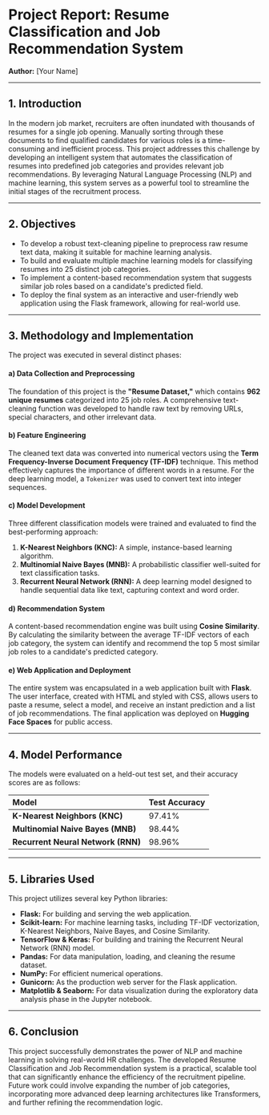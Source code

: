 # Project Report: Resume Classification and Job Recommendation System

**Author:** [Your Name]

---

## 1. Introduction

In the modern job market, recruiters are often inundated with thousands of resumes for a single job opening. Manually sorting through these documents to find qualified candidates for various roles is a time-consuming and inefficient process. This project addresses this challenge by developing an intelligent system that automates the classification of resumes into predefined job categories and provides relevant job recommendations. By leveraging Natural Language Processing (NLP) and machine learning, this system serves as a powerful tool to streamline the initial stages of the recruitment process.

---

## 2. Objectives

-   To develop a robust text-cleaning pipeline to preprocess raw resume text data, making it suitable for machine learning analysis.
-   To build and evaluate multiple machine learning models for classifying resumes into 25 distinct job categories.
-   To implement a content-based recommendation system that suggests similar job roles based on a candidate's predicted field.
-   To deploy the final system as an interactive and user-friendly web application using the Flask framework, allowing for real-world use.

---

## 3. Methodology and Implementation

The project was executed in several distinct phases:

#### a) Data Collection and Preprocessing
The foundation of this project is the **"Resume Dataset,"** which contains **962 unique resumes** categorized into 25 job roles. A comprehensive text-cleaning function was developed to handle raw text by removing URLs, special characters, and other irrelevant data.

#### b) Feature Engineering
The cleaned text data was converted into numerical vectors using the **Term Frequency-Inverse Document Frequency (TF-IDF)** technique. This method effectively captures the importance of different words in a resume. For the deep learning model, a `Tokenizer` was used to convert text into integer sequences.

#### c) Model Development
Three different classification models were trained and evaluated to find the best-performing approach:
1.  **K-Nearest Neighbors (KNC):** A simple, instance-based learning algorithm.
2.  **Multinomial Naive Bayes (MNB):** A probabilistic classifier well-suited for text classification tasks.
3.  **Recurrent Neural Network (RNN):** A deep learning model designed to handle sequential data like text, capturing context and word order.

#### d) Recommendation System
A content-based recommendation engine was built using **Cosine Similarity**. By calculating the similarity between the average TF-IDF vectors of each job category, the system can identify and recommend the top 5 most similar job roles to a candidate's predicted category.

#### e) Web Application and Deployment
The entire system was encapsulated in a web application built with **Flask**. The user interface, created with HTML and styled with CSS, allows users to paste a resume, select a model, and receive an instant prediction and a list of job recommendations. The final application was deployed on **Hugging Face Spaces** for public access.

---

## 4. Model Performance

The models were evaluated on a held-out test set, and their accuracy scores are as follows:

| Model | Test Accuracy |
| :--- | :--- |
| **K-Nearest Neighbors (KNC)** | 97.41% |
| **Multinomial Naive Bayes (MNB)** | 98.44% |
| **Recurrent Neural Network (RNN)**| 98.96% |

---

## 5. Libraries Used

This project utilizes several key Python libraries:

-   **Flask:** For building and serving the web application.
-   **Scikit-learn:** For machine learning tasks, including TF-IDF vectorization, K-Nearest Neighbors, Naive Bayes, and Cosine Similarity.
-   **TensorFlow & Keras:** For building and training the Recurrent Neural Network (RNN) model.
-   **Pandas:** For data manipulation, loading, and cleaning the resume dataset.
-   **NumPy:** For efficient numerical operations.
-   **Gunicorn:** As the production web server for the Flask application.
-   **Matplotlib & Seaborn:** For data visualization during the exploratory data analysis phase in the Jupyter notebook.

---

## 6. Conclusion

This project successfully demonstrates the power of NLP and machine learning in solving real-world HR challenges. The developed Resume Classification and Job Recommendation system is a practical, scalable tool that can significantly enhance the efficiency of the recruitment pipeline. Future work could involve expanding the number of job categories, incorporating more advanced deep learning architectures like Transformers, and further refining the recommendation logic.
